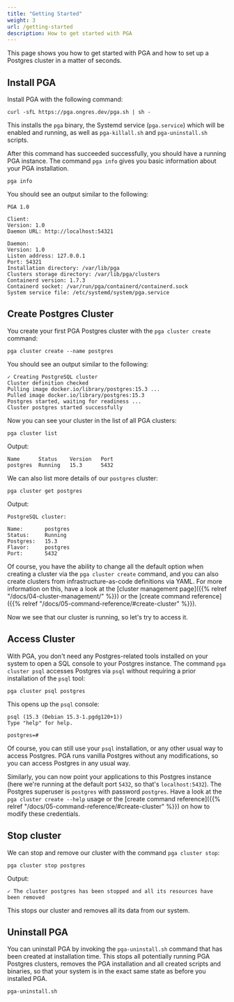 ```yaml
---
title: "Getting Started"
weight: 3
url: /getting-started
description: How to get started with PGA
---
```


This page shows you how to get started with PGA and how to set up a Postgres cluster in a matter of seconds.

## Install PGA

Install PGA with the following command:

```
curl -sfL https://pga.ongres.dev/pga.sh | sh -
```

This installs the `pga` binary, the Systemd service (`pga.service`) which will be enabled and running, as well as `pga-killall.sh` and `pga-uninstall.sh` scripts.

After this command has succeeded successfully, you should have a running PGA instance.
The command `pga info` gives you basic information about your PGA installation.

```
pga info 
```

You should see an output similar to the following:

```text {.no-copy-to-clipboard}
PGA 1.0

Client:
Version: 1.0
Daemon URL: http://localhost:54321

Daemon:
Version: 1.0
Listen address: 127.0.0.1
Port: 54321
Installation directory: /var/lib/pga
Clusters storage directory: /var/lib/pga/clusters
Containerd version: 1.7.3
Containerd socket: /var/run/pga/containerd/containerd.sock
System service file: /etc/systemd/system/pga.service
```

## Create Postgres Cluster

You create your first PGA Postgres cluster with the `pga cluster create` command:

```
pga cluster create --name postgres
```

You should see an output similar to the following:

```text {.no-copy-to-clipboard}
✓ Creating PostgreSQL cluster
Cluster definition checked
Pulling image docker.io/library/postgres:15.3 ...
Pulled image docker.io/library/postgres:15.3
Postgres started, waiting for readiness ...
Cluster postgres started successfully
```

Now you can see your cluster in the list of all PGA clusters:

```
pga cluster list
```

Output:

```text {.no-copy-to-clipboard}
Name      Status    Version   Port      
postgres  Running   15.3      5432      
```

We can also list more details of our `postgres` cluster:

```
pga cluster get postgres
```

Output:

```text {.no-copy-to-clipboard}
PostgreSQL cluster:

Name:       postgres
Status:     Running
Postgres:   15.3
Flavor:     postgres
Port:       5432
```

Of course, you have the ability to change all the default option when creating a cluster via the `pga cluster create` command, and you can also create clusters from infrastructure-as-code definitions via YAML.
For more information on this, have a look at the [cluster management page]({{% relref "/docs/04-cluster-management/" %}}) or the [create command reference]({{% relref "/docs/05-command-reference/#create-cluster" %}}).

Now we see that our cluster is running, so let's try to access it.

## Access Cluster

With PGA, you don't need any Postgres-related tools installed on your system to open a SQL console to your Postgres instance.
The command `pga cluster psql` accesses Postgres via `psql` without requiring a prior installation of the `psql` tool:

```
pga cluster psql postgres
```

This opens up the `psql` console:

```text {.no-copy-to-clipboard}
psql (15.3 (Debian 15.3-1.pgdg120+1))
Type "help" for help.

postgres=#
```

Of course, you can still use your `psql` installation, or any other usual way to access Postgres.
PGA runs vanilla Postgres without any modifications, so you can access Postgres in any usual way.

Similarly, you can now point your applications to this Postgres instance (here we're running at the default port `5432`, so that's `localhost:5432`).
The Postgres superuser is `postgres` with password `postgres`.
Have a look at the `pga cluster create --help` usage or the [create command reference]({{% relref "/docs/05-command-reference/#create-cluster" %}}) on how to modify these credentials.

## Stop cluster

We can stop and remove our cluster with the command `pga cluster stop`:

```
pga cluster stop postgres
```

Output:

```text {.no-copy-to-clipboard}
✓ The cluster postgres has been stopped and all its resources have been removed
```

This stops our cluster and removes all its data from our system.

## Uninstall PGA

You can uninstall PGA by invoking the `pga-uninstall.sh` command that has been created at installation time.
This stops all potentially running PGA Postgres clusters, removes the PGA installation and all created scripts and binaries, so that your system is in the exact same state as before you installed PGA.

```
pga-uninstall.sh
```